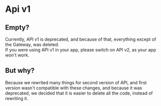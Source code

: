 # Api v1

## Empty?
Currently, API v1 is deprecated, and because of that, everything except of the Gateway, was deleted.   
If you were using API v1 in your app, please switch on API v2, as your app won't work.

## But why?
Because we rewrited many things for second version of API, and first version wasn't compatible with these changes, and because it was deprecated, we decided that it is easier to delete all the code, instead of rewriting it.